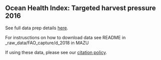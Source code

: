 ## Ocean Health Index: Targeted harvest pressure 2016

See full data prep details [here](https://rawgit.com/OHI-Science/ohiprep/master/globalprep/prs_targetedharvest/v2017/targetharvest_dataprep.html).

For instrusctions on how to download data see README in _raw_data/FAO_capture/d_2018 in MAZU

If using these data, please see our [citation policy](http://ohi-science.org/citation-policy/).

